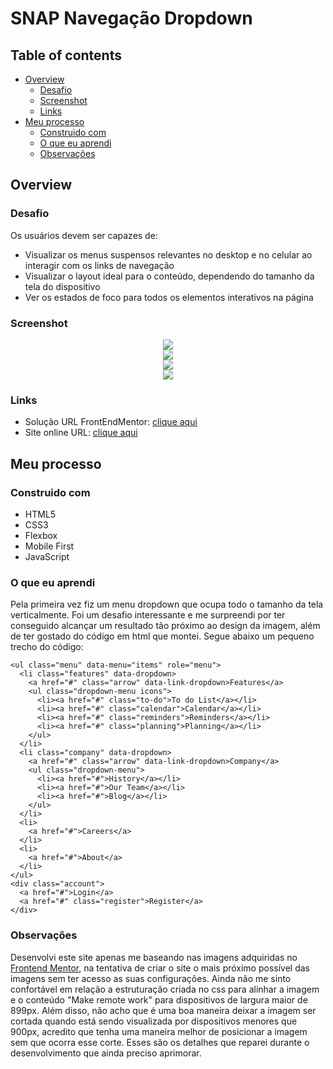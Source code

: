 # SNAP Navegação Dropdown

## Table of contents

- [Overview](#overview)
  - [Desafio](#desafio)
  - [Screenshot](#screenshot)
  - [Links](#links)
- [Meu processo](#meu-processo)
  - [Construido com](#construido-com)
  - [O que eu aprendi](#o-que-eu-aprendi)
  - [Observações](#observações)

## Overview

### Desafio

Os usuários devem ser capazes de:

- Visualizar os menus suspensos relevantes no desktop e no celular ao interagir com os links de navegação
- Visualizar o layout ideal para o conteúdo, dependendo do tamanho da tela do dispositivo
- Ver os estados de foco para todos os elementos interativos na página

### Screenshot

<div align="center">
  <img src="https://user-images.githubusercontent.com/92189897/184259061-8675c792-6fd5-4d8e-818a-013e1536e7c8.png" />
</div>
<div align="center">
  <img src="https://user-images.githubusercontent.com/92189897/184259065-b04cf26b-4ab7-4230-a290-5faaa06e3cb2.png" />
</div>
<div align="center">
  <img src="https://user-images.githubusercontent.com/92189897/184259066-d2510936-a154-45e9-a5be-abeba8550a0f.png" />
</div>
<div align="center">
  <img src="https://user-images.githubusercontent.com/92189897/184259069-761db332-8c9b-4dad-adaa-5620ec210054.png" />
</div>

### Links

- Solução URL FrontEndMentor: [clique aqui](https://www.frontendmentor.io/profile/PedroHenriqueSampaioNovaes)
- Site online URL: [clique aqui](https://pedrohenriquesampaionovaes.github.io/snap-nav-dropdown/)

## Meu processo

### Construido com

- HTML5
- CSS3
- Flexbox
- Mobile First
- JavaScript

### O que eu aprendi

Pela primeira vez fiz um menu dropdown que ocupa todo o tamanho da tela verticalmente. Foi um desafio interessante e me surpreendi por ter conseguido alcançar um resultado tão próximo ao design da imagem, além de ter gostado do código em html que montei. Segue abaixo um pequeno trecho do código:

```
<ul class="menu" data-menu="items" role="menu">
  <li class="features" data-dropdown>
    <a href="#" class="arrow" data-link-dropdown>Features</a>
    <ul class="dropdown-menu icons">
      <li><a href="#" class="to-do">To do List</a></li>
      <li><a href="#" class="calendar">Calendar</a></li>
      <li><a href="#" class="reminders">Reminders</a></li>
      <li><a href="#" class="planning">Planning</a></li>
    </ul>
  </li>
  <li class="company" data-dropdown>
    <a href="#" class="arrow" data-link-dropdown>Company</a>
    <ul class="dropdown-menu">
      <li><a href="#">History</a></li>
      <li><a href="#">Our Team</a></li>
      <li><a href="#">Blog</a></li>
    </ul>
  </li>
  <li>
    <a href="#">Careers</a>
  </li>
  <li>
    <a href="#">About</a>
  </li>
</ul>
<div class="account">
  <a href="#">Login</a>
  <a href="#" class="register">Register</a>
</div>
```

### Observações

Desenvolvi este site apenas me baseando nas imagens adquiridas no [Frontend Mentor](https://www.frontendmentor.io/challenges), na tentativa de criar o site o mais próximo possível das imagens sem ter acesso as suas configurações.
Ainda não me sinto confortável em relação a estruturação criada no css para alinhar a imagem e o conteúdo "Make remote work" para dispositivos de largura maior de 899px. Além disso, não acho que é uma boa maneira deixar a imagem ser cortada quando está sendo visualizada por dispositivos menores que 900px, acredito que tenha uma maneira melhor de posicionar a imagem sem que ocorra esse corte. 
Esses são os detalhes que reparei durante o desenvolvimento que ainda preciso aprimorar.

